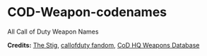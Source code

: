 # COD-Weapon-codenames
All Call of Duty Weapon Names



**Credits:**
[The Stig](https://github.com/Stiggary), 
[callofduty fandom](https://callofduty.fandom.com/wiki/Call_of_Duty_Wiki), 
[CoD HQ Weapons Database](https://docs.google.com/spreadsheets/d/10BwA8Ia-SlnaZgDFLXjdP9AfG9h7ZsWtuVdofTakxHQ/edit?usp=sharing)
